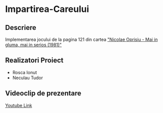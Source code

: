 # Impartirea-Careului
## Descriere
Implementarea jocului de la pagina 121 din cartea ["Nicolae Oprisiu - Mai in gluma, mai in serios (1981)"](https://www.edusoft.ro/fisiere/Nicolae%20Oprisiu%20-%20Mai%20in%20gluma,%20mai%20in%20serios%20(1981).pdf)

## Realizatori Proiect
- Rosca Ionut
- Neculau Tudor

## Videoclip de prezentare
[Youtube Link](https://www.youtube.com/watch?v=hrA5Ii3b4Qo)
